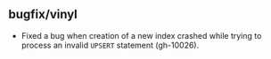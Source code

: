 ## bugfix/vinyl

* Fixed a bug when creation of a new index crashed while trying to process
  an invalid `UPSERT` statement (gh-10026).
